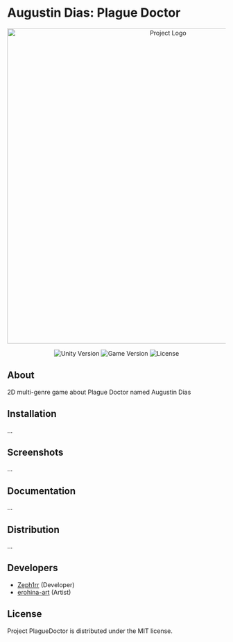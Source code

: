 ﻿# Augustin Dias: Plague Doctor

<p align="center">
      <img src="https://i.ibb.co/qgvr1nd/Augustin.png" alt="Project Logo" width="726">
</p>

<p align="center">
    <img src="https://img.shields.io/badge/Engine-2021.3.19f1-blueviolet" alt="Unity Version">
    <img src="https://img.shields.io/badge/Version-0.0.1-blue" alt="Game Version">
    <img src="https://img.shields.io/badge/License-MIT-success" alt="License">
</p>

## About

2D multi-genre game about Plague Doctor named Augustin Dias

## Installation

...

## Screenshots

...

## Documentation

...

## Distribution

...

## Developers

- [Zeph1rr](https://github.com/Zeph1rr) (Developer)
- [erohina-art](https://vk.com/erohina_art_2022) (Artist)

## License

Project PlagueDoctor is distributed under the MIT license.